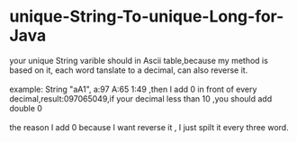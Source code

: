 # unique-String-To-unique-Long-for-Java
your unique String varible should in Ascii table,because my method is based on it, each word tanslate to a decimal, can also reverse it.
<br>
<br>
example: String "aA1", a:97 A:65 1:49 ,then I add 0 in front of every decimal,result:097065049,if your decimal less than 10 ,you should add double 0
<br>
<br>
the reason I add 0 because I want reverse it , I just spilt it every three word.

